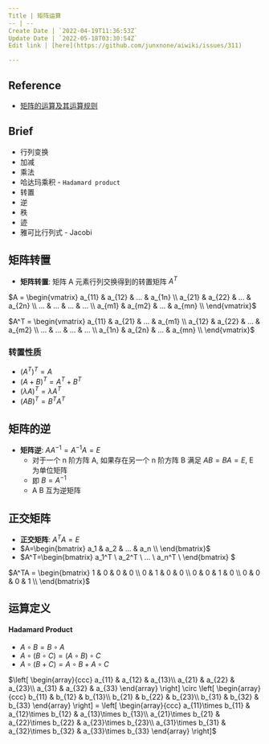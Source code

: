 ```yaml
---
Title | 矩阵运算
-- | --
Create Date | `2022-04-19T11:36:53Z`
Update Date | `2022-05-18T03:30:54Z`
Edit link | [here](https://github.com/junxnone/aiwiki/issues/311)

---
```

## Reference
- [矩阵的运算及其运算规则](http://www2.edu-edu.com.cn/lesson_crs78/self/j_0022/soft/ch0605.html)


## Brief
- 行列变换
- 加减
- 乘法
- 哈达玛乘积 - `Hadamard product`
- 转置
- 逆
- 秩
- 迹
- 雅可比行列式 - Jacobi



## 矩阵转置
- **矩阵转置**: 矩阵 A 元素行列交换得到的转置矩阵 $A^{T}$ 

$A = \begin{vmatrix}
a_{11} & a_{12} & ... & a_{1n} \\
a_{21} & a_{22} & ... & a_{2n} \\
... & ... & ... & ... \\
a_{m1} & a_{m2} & ... & a_{mn} \\
\end{vmatrix}$

$A^T = \begin{vmatrix}
a_{11} & a_{21} & ... & a_{m1} \\
a_{12} & a_{22} & ... & a_{m2} \\
... & ... & ... & ... \\
a_{1n} & a_{2n} & ... & a_{mn} \\
\end{vmatrix}$

### 转置性质

- $(A^T)^T=A$
- $(A+B)^T=A^T+B^T$
- $(\lambda A)^T=\lambda A^T$
- $(AB)^T=B^TA^T$

## 矩阵的逆
- **矩阵逆**: $AA^{-1}=A^{-1}A=E$
  - 对于一个 n 阶方阵 A, 如果存在另一个 n 阶方阵 B 满足 $AB=BA=E$, E 为单位矩阵 
  - 即 $B=A^{-1}$
  - A B 互为逆矩阵

## 正交矩阵
- **正交矩阵**: $A^TA=E$
- $A=\begin{bmatrix} a_1 & a_2 & ... & a_n \\ \end{bmatrix}$
- $A^T=\begin{bmatrix} a_1^T \\ a_2^T \\ ... \\ a_n^T \\ \end{bmatrix} $

$A^TA = \begin{bmatrix}
1 & 0 & 0 & 0 \\
0 & 1 & 0 & 0 \\
0 & 0 & 1 & 0 \\
0 & 0 & 0 & 1 \\
\end{bmatrix}$ 

## 运算定义 

#### Hadamard Product
- $A \circ B = B \circ A$
- $A \circ (B \circ C) = (A \circ B) \circ C$
- $A \circ (B + C) = A \circ B + A \circ C$

$\left[ \begin{array}{ccc}     a_{11} & a_{12} & a_{13}\\     a_{21} & a_{22} & a_{23}\\     a_{31} & a_{32} & a_{33} \end{array} \right] \circ \left[ \begin{array}{ccc}     b_{11} & b_{12} & b_{13}\\     b_{21} & b_{22} & b_{23}\\     b_{31} & b_{32} & b_{33} \end{array} \right] = \left[ \begin{array}{ccc}     a_{11}\times b_{11} & a_{12}\times b_{12} & a_{13}\times b_{13}\\     a_{21}\times b_{21} & a_{22}\times b_{22} & a_{23}\times b_{23}\\     a_{31}\times b_{31} & a_{32}\times b_{32} & a_{33}\times b_{33} \end{array} \right]$
